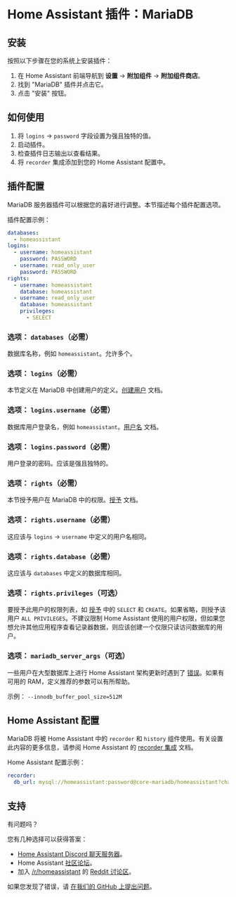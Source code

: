 # Home Assistant 插件：MariaDB

## 安装

按照以下步骤在您的系统上安装插件：

1. 在 Home Assistant 前端导航到 **设置** -> **附加组件** -> **附加组件商店**。
2. 找到 "MariaDB" 插件并点击它。
3. 点击 "安装" 按钮。

## 如何使用

1. 将 `logins` -> `password` 字段设置为强且独特的值。
2. 启动插件。
3. 检查插件日志输出以查看结果。
4. 将 `recorder` 集成添加到您的 Home Assistant 配置中。

## 插件配置

MariaDB 服务器插件可以根据您的喜好进行调整。本节描述每个插件配置选项。

插件配置示例：

```yaml
databases:
  - homeassistant
logins:
  - username: homeassistant
    password: PASSWORD
  - username: read_only_user
    password: PASSWORD
rights:
  - username: homeassistant
    database: homeassistant
  - username: read_only_user
    database: homeassistant
    privileges:
      - SELECT
```

### 选项： `databases`（必需）

数据库名称，例如 `homeassistant`。允许多个。

### 选项： `logins`（必需）

本节定义在 MariaDB 中创建用户的定义。[创建用户][createuser] 文档。

### 选项： `logins.username`（必需）

数据库用户登录名，例如 `homeassistant`。[用户名][username] 文档。

### 选项： `logins.password`（必需）

用户登录的密码。应该是强且独特的。

### 选项： `rights`（必需）

本节授予用户在 MariaDB 中的权限。[授予][grant] 文档。

### 选项： `rights.username`（必需）

这应该与 `logins` -> `username` 中定义的用户名相同。

### 选项： `rights.database`（必需）

这应该与 `databases` 中定义的数据库相同。

### 选项： `rights.privileges`（可选）

要授予此用户的权限列表，如 [授予][grant] 中的 `SELECT` 和 `CREATE`。如果省略，则授予该用户 `ALL PRIVILEGES`。不建议限制 Home Assistant 使用的用户权限，但如果您想允许其他应用程序查看记录器数据，则应该创建一个仅限只读访问数据库的用户。

### 选项： `mariadb_server_args`（可选）

一些用户在大型数据库上进行 Home Assistant 架构更新时遇到了 [错误][migration-issues]。如果有可用的 RAM，定义推荐的参数可以有所帮助。

示例： `--innodb_buffer_pool_size=512M`

## Home Assistant 配置

MariaDB 将被 Home Assistant 中的 `recorder` 和 `history` 组件使用。有关设置此内容的更多信息，请参阅 Home Assistant 的 [recorder 集成][mariadb-ha-recorder] 文档。

Home Assistant 配置示例：

```yaml
recorder:
  db_url: mysql://homeassistant:password@core-mariadb/homeassistant?charset=utf8mb4
```

## 支持

有问题吗？

您有几种选择可以获得答案：

- [Home Assistant Discord 聊天服务器][discord]。
- Home Assistant [社区论坛][forum]。
- 加入 [/r/homeassistant][reddit] 的 [Reddit 讨论区][reddit]。

如果您发现了错误，请 [在我们的 GitHub 上提出问题][issue]。

[createuser]: https://mariadb.com/kb/en/create-user/
[username]: https://mariadb.com/kb/en/create-user/#user-name-component
[hostname]: https://mariadb.com/kb/en/create-user/#host-name-component
[grant]: https://mariadb.com/kb/en/grant/
[migration-issues]: https://github.com/home-assistant/core/issues/125339
[mariadb-ha-recorder]: https://www.home-assistant.io/integrations/recorder/
[discord]: https://discord.gg/c5DvZ4e
[forum]: https://community.home-assistant.io
[i386-shield]: https://img.shields.io/badge/i386-yes-green.svg
[issue]: https://github.com/home-assistant/addons/issues
[reddit]: https://reddit.com/r/homeassistant
[repository]: https://github.com/hassio-addons/repository